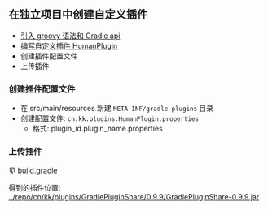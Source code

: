 ## 在独立项目中创建自定义插件

- [引入 groovy 语法和 Gradle api](./build.gradle)
- [编写自定义插件 HumanPlugin](src/main/groovy/cn.kk.plugins/HumanPlugin.groovy)
- 创建插件配置文件
- 上传插件

### 创建插件配置文件

- 在 src/main/resources 新建 `META-INF/gradle-plugins` 目录
- 创建配置文件: ``cn.kk.plugins.HumanPlugin.properties``
  - 格式: plugin_id.plugin_name.properties

### 上传插件

见 [build.gradle](./build.gradle)

得到的插件位置: [../repo/cn/kk/plugins/GradlePluginShare/0.9.9/GradlePluginShare-0.9.9.jar](../repo/cn/kk/plugins/GradlePluginShare/0.9.9/GradlePluginShare-0.9.9.jar)